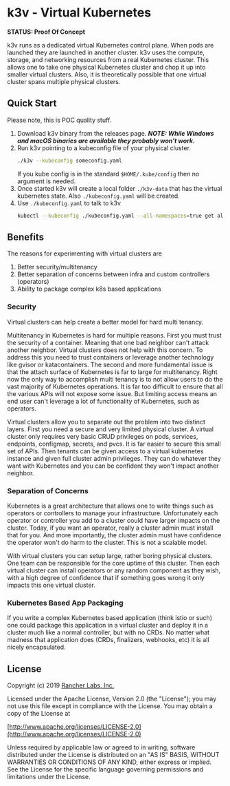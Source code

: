 k3v - Virtual Kubernetes
========

**STATUS: Proof Of Concept**

k3v runs as a dedicated virtual Kubernetes control plane.  When pods are
launched they are launched in another cluster.  k3v uses the compute,
storage, and networking resources from a real Kubernetes cluster. This
allows one to take one physical Kubernetes cluster and chop it up into
smaller virtual clusters. Also, it is theoretically possible that one
virtual cluster spans multiple physical clusters.

## Quick Start

Please note, this is POC quality stuff. 

1. Download k3v binary from the releases page.
    ***NOTE: While Windows and macOS binaries are available they probably won't work.***
2. Run k3v pointing to a kubeconfig file of your physical cluster.
    ```sh
    ./k3v --kubeconfig someconfig.yaml
    ```
   If you kube config is in the standard `$HOME/.kube/config` then no
   argument is needed.
3. Once started k3v will create a local folder `./k3v-data` that has the
   virtual kubernetes state.  Also `./kubeconfig.yaml` will be created.
4. Use `./kubeconfig.yaml` to talk to k3v
    ```sh
   kubectl --kubeconfig ./kubeconfig.yaml --all-namespaces=true get all
    ```

## Benefits

The reasons for experimenting with virtual clusters are

1. Better security/multitenancy
2. Better separation of concerns between infra and custom controllers (operators) 
3. Ability to package complex k8s based applications

### Security

Virtual clusters can help create a better model for hard multi tenancy.

Multitenancy in Kubernetes is hard for multiple reasons.  First you must
trust the security of a container.  Meaning that one bad neighbor can't
attack another neighbor. Virtual clusters does not help with this concern.
To address this you need to trust containers or leverage another technology
like gvisor or katacontainers.  The second and more fundamental issue is
that the attach surface of Kubernetes is far to large for multitenancy.  Right
now the only way to accomplish multi tenancy is to not allow users to do the
vast majority of Kubernetes operations.  It is far too difficult to ensure that
all the various APIs will not expose some issue.  But limiting access means
an end user can't leverage a lot of functionality of Kubernetes, such as
operators.

Virtual clusters allow you to separate out the problem into two distinct layers.
First you need a secure and very limited physical cluster.  A virtual cluster only
requires very basic CRUD privileges on pods, services, endpoints, configmap,
secrets, and pvcs. It is far easier to secure this small set of APIs. Then
tenants can be given access to a virtual kubernetes instance and given full
cluster admin privileges.  They can do whatever they want with Kubernetes and
you can be confident they won't impact another neighbor.

### Separation of Concerns

Kubernetes is a great architecture that allows one to write things such as
operators or controllers to manage your infrastructure.  Unfortunately each
operator or controller you add to a cluster could have larger impacts on the
cluster.  Today, if you want an operator, really a cluster admin must install
that for you.  And more importantly, the cluster admin must have confidence
the operator won't do harm to the cluster.  This is not a scalable model.

With virtual clusters you can setup large, rather boring physical clusters. One
team can be responsible for the core uptime of this cluster.  Then each virtual
cluster can install operators or any random component as they wish, with a high
degree of confidence that if something goes wrong it only impacts this one
virtual cluster.

### Kubernetes Based App Packaging

If you write a complex Kubernetes based application (think istio or such) one
could package this application in a virtual cluster and deploy it in a cluster
much like a normal controller, but with no CRDs. No matter what madness that
application does (CRDs, finalizers, webhooks, etc) it is all nicely encapsulated.

## License
Copyright (c) 2019 [Rancher Labs, Inc.](http://rancher.com)

Licensed under the Apache License, Version 2.0 (the "License");
you may not use this file except in compliance with the License.
You may obtain a copy of the License at

[http://www.apache.org/licenses/LICENSE-2.0](http://www.apache.org/licenses/LICENSE-2.0)

Unless required by applicable law or agreed to in writing, software
distributed under the License is distributed on an "AS IS" BASIS,
WITHOUT WARRANTIES OR CONDITIONS OF ANY KIND, either express or implied.
See the License for the specific language governing permissions and
limitations under the License.
